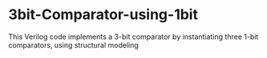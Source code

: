 # 3bit-Comparator-using-1bit
This Verilog code implements a 3-bit comparator by instantiating three 1-bit comparators, using structural modeling
